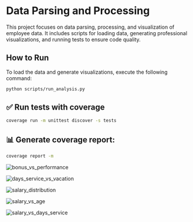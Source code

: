 # Data Parsing and Processing

This project focuses on data parsing, processing, and visualization of employee data. It includes scripts for loading data, generating professional visualizations, and running tests to ensure code quality.

## How to Run

To load the data and generate visualizations, execute the following command:
```sh
python scripts/run_analysis.py
```

## ✅ Run tests with coverage

```sh
coverage run -m unittest discover -s tests
```

## 📊 Generate coverage report:
```sh
coverage report -m
```


![bonus_vs_performance](https://github.com/user-attachments/assets/32baf9d7-ac08-443e-a2ed-ba1cc163937e)


![days_service_vs_vacation](https://github.com/user-attachments/assets/2ec9a3f5-ffb0-401d-8a6e-2e0b827ae0d2)


![salary_distribution](https://github.com/user-attachments/assets/cce7b21f-4665-4336-bdf6-bc73da915e99)


![salary_vs_age](https://github.com/user-attachments/assets/93b47096-8717-4aad-b2f5-fc05bc58a144)

![salary_vs_days_service](https://github.com/user-attachments/assets/c7aa60bb-3ed1-4f5c-aa09-c7b8ca76e714)

